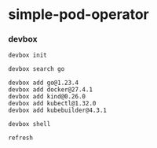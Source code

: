 # simple-pod-operator

### devbox

```
devbox init

devbox search go

devbox add go@1.23.4
devbox add docker@27.4.1
devbox add kind@0.26.0
devbox add kubectl@1.32.0
devbox add kubebuilder@4.3.1

devbox shell

refresh
```